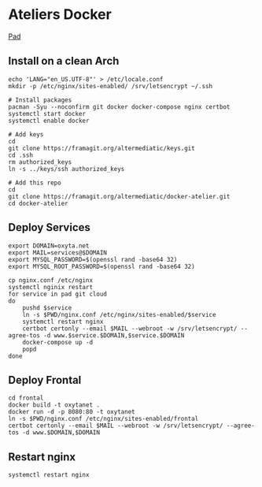 # Ateliers Docker

[Pad](https://mypads.framapad.org/mypads/?/mypads/group/altermediatic-toulouse-deatm79d/pad/view/docker-atelier-acqwh7km)

## Install on a clean Arch

```
echo 'LANG="en_US.UTF-8"' > /etc/locale.conf
mkdir -p /etc/nginx/sites-enabled/ /srv/letsencrypt ~/.ssh

# Install packages
pacman -Syu --noconfirm git docker docker-compose nginx certbot
systemctl start docker
systemctl enable docker

# Add keys
cd
git clone https://framagit.org/altermediatic/keys.git
cd .ssh
rm authorized_keys
ln -s ../keys/ssh authorized_keys

# Add this repo
cd
git clone https://framagit.org/altermediatic/docker-atelier.git
cd docker-atelier
```

## Deploy Services


```
export DOMAIN=oxyta.net
export MAIL=services@$DOMAIN
export MYSQL_PASSWORD=$(openssl rand -base64 32)
export MYSQL_ROOT_PASSWORD=$(openssl rand -base64 32)

cp nginx.conf /etc/nginx
systemctl nginix restart
for service in pad git cloud
do
    pushd $service
    ln -s $PWD/nginx.conf /etc/nginx/sites-enabled/$service
    systemctl restart nginx
    certbot certonly --email $MAIL --webroot -w /srv/letsencrypt/ --agree-tos -d www.$service.$DOMAIN,$service.$DOMAIN
    docker-compose up -d
    popd
done
```

## Deploy Frontal

```
cd frontal
docker build -t oxytanet .
docker run -d -p 8080:80 -t oxytanet
ln -s $PWD/nginx.conf /etc/nginx/sites-enabled/frontal
certbot certonly --email $MAIL --webroot -w /srv/letsencrypt/ --agree-tos -d www.$DOMAIN,$DOMAIN
```

## Restart nginx

```
systemctl restart nginx
```
